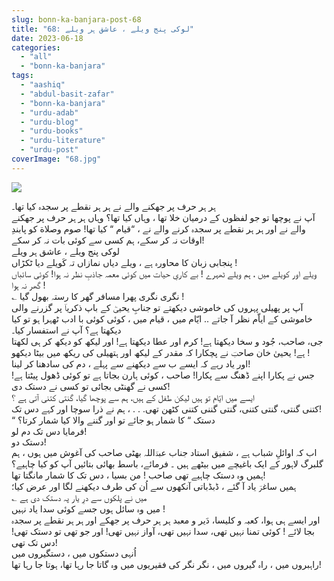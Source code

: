 ```yaml
---
slug: bonn-ka-banjara-post-68
title: "68: لوکی پنج ویلے ، عاشق ہر ویلے"
date: 2023-06-18
categories: 
  - "all"
  - "bonn-ka-banjara"
tags: 
  - "aashiq"
  - "abdul-basit-zafar"
  - "bonn-ka-banjara"
  - "urdu-adab"
  - "urdu-blog"
  - "urdu-books"
  - "urdu-literature"
  - "urdu-post"
coverImage: "68.jpg"
---
```


![](images/68-171x300.jpg)

‎ہر ہر حرف پر جھکنے والے نے ہر ہر نقطے پر سجدہ کیا تھا۔  
‎ آپ نے پوچھا تو جو لفظوں کے درمیان خلا تھا ، وہاں کیا تھا؟ وہاں ہر ہر حرف پر جھکنے والے نے اور ہر ہر نقطے پر سجدہ کرنے والے نے ، “قیام “ کیا تھا! صوم وصلاة کو پابندِ اوقات نہ کر سکے، ہم کسی سے کوئی بات نہ کر سکے!  
‎لوکی پنج ویلے ، عاشق ہر ویلے  
‎پنجابی زبان کا محاورہ ہے ، ویلے دیاں نمازاں تہ کَویلے دیا ٹکڑاں !  
‎ویلے اور کویلے میں ، ہم ویلے ٹھہرے ! بے کاریِ حیات میں کوئی معمہ جاذبِ نظر نہ ہوا! کوئی سائباں گھر نہ ہوا !  
‎؎ نگری نگری پھرا مسافر گھر کا رستہ بھول گیا !  
‎آپ پر پھیلی پہروں کی خاموشی دیکھتے تو جنابِ یحییٰؔ کے باپ ذکریاؔ پر گزرنے والی خاموشی کے ایاّم نظر آ جاتے .. ایّام میں ، قیام میں ، کوئی کوئی با ادب ٹھہرا ہو تو کیا دیکھتا ہے؟ آپ نے استفسار کیا۔  
‎جی، صاحب، جُود و سخا دیکھتا ہے! کرم اور عطا دیکھتا ہے! اور لیکھ کو دیکھ کر ہی لکھتا ہے! یحییٰ خان صاحبؔ نے پچکارا کہ مقدر کے لیکھ اور ہتھیلی کی ریکھ میں بیٹا دیکھو !  
‎اور یاد رہے کہ ایسے ب سے دیکھنے سے پہلے ، دم کی سادھنا کر لینا!  
‎جس نے پکارا اپنے ڈھنگ سے پکارا! صاحب ، کوئی ہارن بجاتا ہے تو کوئی ڈھول پیٹتا ہے! کسی نے گھنٹی بجائی تو کسی نے دستک دی!  
‎ایسے میں ایّام تو ہیں لیکن طفل کے ہیں، ہم سے پوچھا گیا، گنتی کتنی آتی ہے ؟  
‎کتنی گنتی، گنتی کتنی، گنتی گننی کتنی کٹھن تھی. . . ، ہم نے ذرا سوچا اور کہے دس تک!  
‎“ دستک “ کا شمار ہو جائے تو اور گننے والا کیا شمار کرتا؟  
‎فرمایا دس تک دم لو!  
‎دستک دو!  
‎اب کہ اوائلِ شباب ہے ، شفیق استاد جناب عبدؔاللہ بھٹی صاحب کی آغوش میں ہوں ، ہم گلبرگ لاہور کے ایک باغیچے میں بیٹھے ہیں ۔ فرمائے، باسط بھائی بتائیں آپ کو کیا چاہیے؟  
‎ہمیں وہ دستک چاہیے تھی صاحب ! من بسیا ، دس تک کا شمار مانگتا تھا!  
‎ہمیں ساغرؔ یاد آ گئے ، ڈبڈباتی آنکھوں سے اُن کی طرف دیکھنے لگا اور عرض کیا؛  
‎؎ میں نے پلکوں سے درِ یار پہ دستک دی ہے  
‎میں وہ سائل ہوں جسے کوئی سدا یاد نہیں !  
‎اور ایسے ہی ہوا، کعبہ و کلیسا، دَیر و معبد ہر ہر حرف پر جھکے اور ہر ہر نقطے پر سجدہ بجا لائے ! کوئی تمنا نہیں تھی، سدا نہیں تھی، آواز نہیں تھی! اور جو تھی تو دستک تھی! دس تک تھی!  
‎اُنہی دستکوں میں ، دستگیروں میں  
‎راہبروں میں ، راہ گیروں میں ، نگر نگر کی فقیریوں میں وہ گاتا جا رہا تھا، ہوتا جا رہا تھا!

